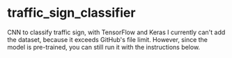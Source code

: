 # traffic_sign_classifier
CNN to classify traffic sign, with TensorFlow and Keras
I currently can't add the dataset, because it exceeds GitHub's file limit. However, since the model is pre-trained, you can still run it with the instructions below.
